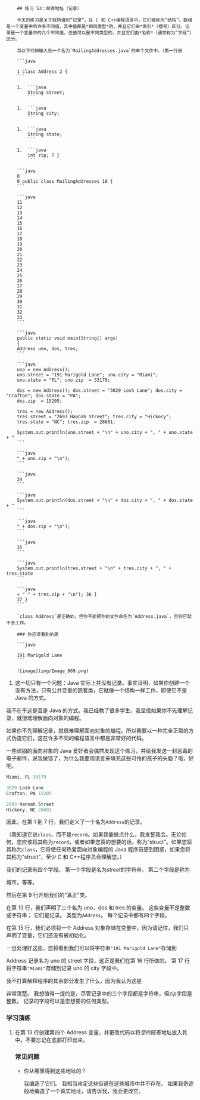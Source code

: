         ## 练习 53：邮寄地址（记录）

        今天的练习是关于我所谓的“记录”。在 C 和 C++编程语言中，它们被称为“结构”。数组是一个变量中的许多不同值，其中值都是*相同类型*的，并且它们由*索引*（槽号）区分。记录是一个变量中的几个不同值，但值可以是不同类型的，并且它们由*名称*（通常称为“字段”）区分。

        将以下代码输入到一个名为`MailingAddresses.java`的单个文件中。（第一行说

        ```java

        1 class Address 2 {
        ```

        1.  ```java
            String street;
            ```

        1.  ```java
            String city;
            ```

        1.  ```java
            String state;
            ```

        1.  ```java
            int zip; 7 }
            ```

        ```java
        8
        9 public class MailingAddresses 10 {
        ```

        ```java
        11
        12
        13
        14
        15
        16
        17
        18
        19
        20
        21
        22
        23
        24
        25
        26
        27
        28
        29
        30
        31
        32
        33
        ```

        ```java
        public static void main(String[] args)
        {
        Address uno, dos, tres;
        ```

        ```java
        uno = new Address();
        uno.street = "191 Marigold Lane"; uno.city = "Miami";
        uno.state = "FL"; uno.zip  = 33179;

        dos = new Address(); dos.street = "3029 Losh Lane"; dos.city = "Crafton"; dos.state = "PA";
        dos.zip  = 15205;

        tres = new Address();
        tres.street = "2693 Hannah Street"; tres.city = "Hickory";
        tres.state = "NC"; tres.zip  = 28601;

        System.out.println(uno.street + "\n" + uno.city + ", " + uno.state + "
        ```

        ```java
        " + uno.zip + "\n");
        ```

        ```java
        34
        ```

        ```java
        System.out.println(dos.street + "\n" + dos.city + ", " + dos.state + "
        ```

        ```java
        " + dos.zip + "\n");
        ```

        ```java
        35
        ```

        ```java
        System.out.println(tres.street + "\n" + tres.city + ", " + tres.state
        ```

        ```java
        + " " + tres.zip + "\n"); 36 }
        37 }
        ```

        `class Address`是正确的，但你不能把你的文件命名为`Address.java`，否则它就不会工作。

        ### 你应该看到的是

        ```java

        191 Marigold Lane
        ```

        ![image](img/Image_069.png)

1.  这一切只有一个问题：Java 实际上并没有记录。事实证明，如果你创建一个没有方法，只有公共变量的嵌套类，它就像一个结构一样工作，即使它不是 Java 的方式。

我不在乎这是否是 Java 的方式。我已经教了很多学生，我坚信如果你不先理解记录，就很难理解面向对象的编程。

如果你不先理解记录，就很难理解面向对象的编程。所以我要以一种完全正常的方式伪造它们，这在许多不同的编程语言中都是非常好的代码。

一些顽固的面向对象的 Java 爱好者会偶然发现这个练习，并给我发送一封恶毒的电子邮件，说我做错了，为什么我要用谎言来填充这些可怜的孩子的头脑？哦，好吧。

```java
Miami, FL 33179

3029 Losh Lane
Crafton, PA 15205

2693 Hannah Street
Hickory, NC 28601
```

因此，在第 1 到 7 行，我们定义了一个名为`Address`的记录。

（我知道它说`class`，而不是`record`。如果我能做点什么，我发誓我会。无论如何，您应该将其称为`record`，或者如果您真的想要的话，称为“struct”。如果您将其称为`class`，它将使任何热爱面向对象编程的 Java 程序员感到困惑，如果您将其称为“struct”，至少 C 和 C++程序员会理解您。）

我们的记录有四个字段。 第一个字段是名为*street*的字符串。 第二个字段是称为

城市。等等。

然后在第 9 行开始我们的“真正”类。

在第 13 行，我们声明了三个名为 uno，dos 和 tres 的变量。 这些变量不是整数或字符串； 它们是记录。 类型为`Address`。 每个记录中都有四个字段。

在第 15 行，我们必须将一个 Address 对象存储在变量中，因为请记住，我们只声明了变量，它们还没有被初始化。

一旦处理好这些，您将看到我们可以将字符串`"191 Marigold Lane"`存储到

Address 记录名为 uno 的 street 字段，这正是我们在第 16 行所做的。 第 17 行将字符串`"Miami"`存储到记录 uno 的 city 字段中。

我不打算解释程序的其余部分发生了什么，因为我认为这是

非常清楚。 我想值得一提的是，尽管记录中的三个字段都是字符串，但*zip*字段是整数。 记录的字段可以是您想要的任何类型。

### 学习演练

1.  在第 13 行创建第四个 Address 变量，并更改代码以将*您的*邮寄地址放入其中。不要忘记在底部打印出来。

    ### 常见问题

    +   你从哪里得到这些地址的？

        我编造了它们。 我相当肯定这些街道在这些城市中并不存在。 如果我奇迹般地编造了一个真实地址，请告诉我，我会更改它。

